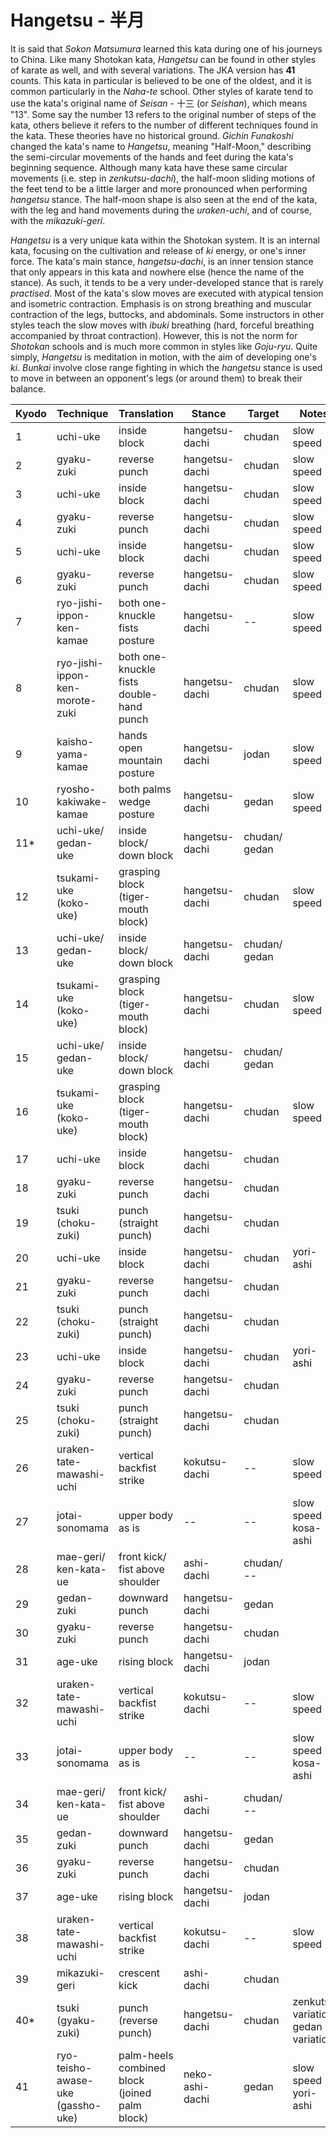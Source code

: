 # Hangetsu - 半月

It is said that _Sokon Matsumura_ learned this kata during one of his journeys to China. Like many Shotokan kata, _Hangetsu_ can be found in other styles of karate as well, and with several variations. The JKA version has **41** counts. This kata in particular is believed to be one of the oldest, and it is common particularly in the _Naha-te_ school. Other styles of karate tend to use the kata's original name of _Seisan_ - 十三 (or _Seishan_), which means "13". Some say the number 13 refers to the original number of steps of the kata, others believe it refers to the number of different techniques found in the kata. These theories have no historical ground. _Gichin Funakoshi_ changed the kata's name to _Hangetsu_, meaning "Half-Moon," describing the semi-circular movements of the hands and feet during the kata's beginning sequence. Although many kata have these same circular movements (i.e. step in _zenkutsu-dachi_), the half-moon sliding motions of the feet tend to be a little larger and more pronounced when performing _hangetsu_ stance. The half-moon shape is also seen at the end of the kata, with the leg and hand movements during the _uraken-uchi_, and of course, with the _mikazuki-geri_.

_Hangetsu_ is a very unique kata within the Shotokan system. It is an internal kata, focusing on the cultivation and release of _ki_ energy, or one's inner force. The kata's main stance, _hangetsu-dachi_, is an inner tension stance that only appears in this kata and nowhere else (hence the name of the stance). As such, it tends to be a very under-developed stance that is rarely _practised_. Most of the kata's slow moves are executed with atypical tension and isometric contraction. Emphasis is on strong breathing and muscular contraction of the legs, buttocks, and abdominals. Some instructors in other styles teach the slow moves with _ibuki_ breathing (hard, forceful breathing accompanied by throat contraction). However, this is not the norm for _Shotokan_ schools and is much more common in styles like _Goju-ryu_. Quite simply, _Hangetsu_ is meditation in motion, with the aim of developing one's _ki_. _Bunkai_ involve close range fighting in which the _hangetsu_ stance is used to move in between an opponent's legs (or around them) to break their balance.


| Kyodo | Technique | Translation | Stance | Target | Notes |
| ----- | --------- | ----------- | ------ | ------ | ----- |
| 1     | uchi-uke | inside block | hangetsu-dachi | chudan | slow speed |
| 2     | gyaku-zuki | reverse punch | hangetsu-dachi | chudan | slow speed |
| 3     | uchi-uke | inside block | hangetsu-dachi | chudan | slow speed |
| 4     | gyaku-zuki | reverse punch | hangetsu-dachi | chudan | slow speed |
| 5     | uchi-uke | inside block | hangetsu-dachi | chudan | slow speed |
| 6     | gyaku-zuki | reverse punch | hangetsu-dachi | chudan | slow speed |
| 7     | ryo-jishi-ippon-ken-kamae | both one-knuckle fists posture | hangetsu-dachi |-- | slow speed |
| 8     | ryo-jishi-ippon-ken-morote-zuki | both one-knuckle fists double-hand punch | hangetsu-dachi | chudan | slow speed |
| 9     | kaisho-yama-kamae | hands open mountain posture | hangetsu-dachi | jodan | slow speed |
| 10    | ryosho-kakiwake-kamae | both palms wedge posture | hangetsu-dachi | gedan | slow speed |
| 11*   | uchi-uke/<br>gedan-uke | inside block/<br>down block | hangetsu-dachi | chudan/<br>gedan | |
| 12    | tsukami-uke<br>(koko-uke) | grasping block<br>(tiger-mouth block) | hangetsu-dachi | chudan | slow speed |
| 13    | uchi-uke/<br>gedan-uke | inside block/<br>down block | hangetsu-dachi | chudan/<br>gedan | |
| 14    | tsukami-uke<br>(koko-uke) | grasping block<br>(tiger-mouth block) | hangetsu-dachi | chudan | slow speed |
| 15    | uchi-uke/<br>gedan-uke | inside block/<br>down block | hangetsu-dachi | chudan/<br>gedan | |
| 16    | tsukami-uke<br>(koko-uke) | grasping block<br>(tiger-mouth block) | hangetsu-dachi | chudan | slow speed |
| 17    | uchi-uke | inside block | hangetsu-dachi | chudan | |
| 18    | gyaku-zuki | reverse punch | hangetsu-dachi | chudan | |
| 19    | tsuki (choku-zuki) | punch (straight punch) | hangetsu-dachi | chudan | |
| 20    | uchi-uke | inside block | hangetsu-dachi | chudan | yori-ashi |
| 21    | gyaku-zuki | reverse punch | hangetsu-dachi | chudan | |
| 22    | tsuki (choku-zuki) | punch (straight punch) | hangetsu-dachi | chudan | |
| 23    | uchi-uke | inside block | hangetsu-dachi | chudan | yori-ashi |
| 24    | gyaku-zuki | reverse punch | hangetsu-dachi | chudan | |
| 25    | tsuki (choku-zuki) | punch (straight punch) | hangetsu-dachi | chudan | |
| 26    | uraken-tate-mawashi-uchi | vertical backfist strike | kokutsu-dachi | -- | slow speed |
| 27    | jotai-sonomama | upper body as is | -- | -- | slow speed<br>kosa-ashi |
| 28    | mae-geri/<br>ken-kata-ue | front kick/<br>fist above shoulder | ashi-dachi | chudan/<br>-- | |
| 29    | gedan-zuki | downward punch | hangetsu-dachi | gedan | |
| 30    | gyaku-zuki | reverse punch | hangetsu-dachi | chudan | |
| 31    | age-uke | rising block | hangetsu-dachi | jodan | |
| 32    | uraken-tate-mawashi-uchi | vertical backfist strike | kokutsu-dachi | -- | slow speed |
| 33    | jotai-sonomama | upper body as is | -- | -- | slow speed<br>kosa-ashi |
| 34    | mae-geri/<br>ken-kata-ue | front kick/<br>fist above shoulder | ashi-dachi | chudan/<br>-- | |
| 35    | gedan-zuki | downward punch | hangetsu-dachi | gedan | |
| 36    | gyaku-zuki | reverse punch | hangetsu-dachi | chudan | |
| 37    | age-uke | rising block | hangetsu-dachi | jodan | |
| 38    | uraken-tate-mawashi-uchi | vertical backfist strike | kokutsu-dachi | -- | slow speed |
| 39    | mikazuki-geri | crescent kick | ashi-dachi | chudan | |
| 40*   | tsuki (gyaku-zuki) | punch (reverse punch) | hangetsu-dachi | chudan | zenkutsu variation<br>gedan variation |
| 41    | ryo-teisho-awase-uke<br>(gassho-uke) | palm-heels combined block<br>(joined palm block) | neko-ashi-dachi | gedan | slow speed<br>yori-ashi |
